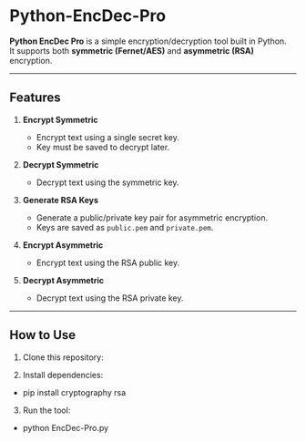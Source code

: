 # Python-EncDec-Pro

**Python EncDec Pro** is a simple encryption/decryption tool built in Python.  
It supports both **symmetric (Fernet/AES)** and **asymmetric (RSA)** encryption.  

---

## Features

1. **Encrypt Symmetric**  
   - Encrypt text using a single secret key.  
   - Key must be saved to decrypt later.  

2. **Decrypt Symmetric**  
   - Decrypt text using the symmetric key.  

3. **Generate RSA Keys**  
   - Generate a public/private key pair for asymmetric encryption.  
   - Keys are saved as `public.pem` and `private.pem`.  

4. **Encrypt Asymmetric**  
   - Encrypt text using the RSA public key.  

5. **Decrypt Asymmetric**  
   - Decrypt text using the RSA private key.  

---

## How to Use

1. Clone this repository:

2.	Install dependencies:  
- pip install cryptography rsa

3.	Run the tool:  
- python EncDec-Pro.py    
   
